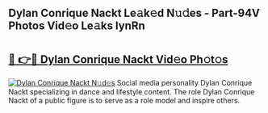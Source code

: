 ## Dylan Conrique Nackt Le𝚊k𝚎d N𝚞𝚍es - Part-94V Photos Vid𝚎o Le𝚊ks lynRn

# <h2><a href="http://fb055cd.evod.top/?m=Dylan+Conrique+Nackt">🔗 👉🔴 Dylan Conrique Nackt Vid𝚎o Ph𝚘t𝚘s</a></h2>

[![Dylan Conrique Nackt N𝚞d𝚎s](https://i.imgur.com/8V9OHl7.gif)](http://fb055cd.evod.top/?m=Dylan+Conrique+Nackt)
Social media personality Dylan Conrique Nackt specializing in dance and lifestyle content. The role Dylan Conrique Nackt of a public figure is to serve as a role model and inspire others. 
